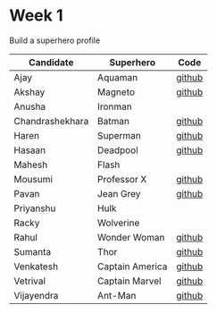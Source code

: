 # Week 1

Build a superhero profile

| Candidate | Superhero | Code |
| --------- | --------- | ---- |
| Ajay | Aquaman | [github](https://github.com/AjayPaudel3002/masai-week-1) |
| Akshay | Magneto | [github](https://github.com/AkshayKanna/masai-week-1) |
| Anusha | Ironman | |
| Chandrashekhara | Batman | [github](https://github.com/Chandra6160/masai-week-1) |
| Haren | Superman | [github](https://github.com/hc1997/masai-week-1) |
| Hasaan | Deadpool | [github](https://github.com/mohamedhassanmn/masai-week-1) |
| Mahesh | Flash | |
| Mousumi | Professor X | [github](https://github.com/mousumiahmed/masasi-week-1) |
| Pavan | Jean Grey | [github](https://github.com/Pavanpatil08/masai-week-1) |
| Priyanshu | Hulk |  |
| Racky | Wolverine | |
| Rahul | Wonder Woman | [github](https://github.com/RaulB-masai/masai-week-1) |
| Sumanta | Thor | [github](https://github.com/Sumanta-123/masai-week-1) |
| Venkatesh | Captain America | [github](https://github.com/kesh201984/masai-week-1) |
| Vetrival | Captain Marvel | [github](https://github.com/vetrivelcsamy/masai-week-1) |
| Vijayendra | Ant-Man | [github](https://github.com/vizz-bob/masai-week-1) |